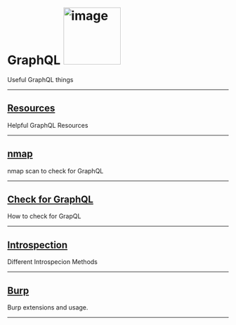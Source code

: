 # GraphQL <img width="130" alt="image" src="https://github.com/user-attachments/assets/509ddf8e-bf4b-4613-a35b-7a902ec34927">
Useful GraphQL things
***
## [Resources](https://github.com/chxsec/GraphQL/blob/main/Resources.md)
Helpful GraphQL Resources
***
## [nmap](https://github.com/chxsec/GraphQL/blob/main/nmap.md)
nmap scan to check for GraphQL
***
## [Check for GraphQL](https://github.com/chxsec/GraphQL/blob/main/Check_for_GraphQL.md)
How to check for GrapQL
***
## [Introspection](https://github.com/chxsec/GraphQL/blob/main/Introspection.md)
Different Introspecion Methods
***
## [Burp](https://github.com/chxsec/GraphQL/blob/main/Burp.md)
Burp extensions and usage.
***



